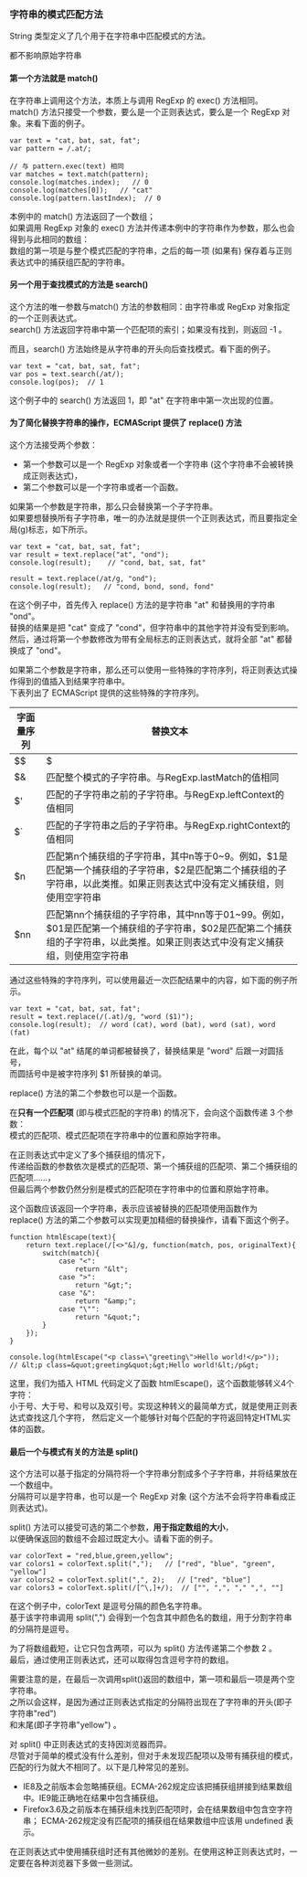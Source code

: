 ### 字符串的模式匹配方法

String 类型定义了几个用于在字符串中匹配模式的方法。

<red>都不影响原始字符串</red>

#### 第一个方法就是 match()  

在字符串上调用这个方法，本质上与调用 RegExp 的 exec() 方法相同。  
match() 方法只接受一个参数，要么是一个正则表达式，要么是一个 RegExp 对象。来看下面的例子。  

	var text = "cat, bat, sat, fat";
    var pattern = /.at/;
     
    // 与 pattern.exec(text) 相同
    var matches = text.match(pattern);
    console.log(matches.index);   // 0
    console.log(matches[0]);   // "cat"
    console.log(pattern.lastIndex);  // 0

本例中的 match() 方法返回了一个数组；  
如果调用 RegExp 对象的 exec() 方法并传递本例中的字符串作为参数，那么也会得到与此相同的数组：  
数组的第一项是与整个模式匹配的字符串，之后的每一项 (如果有) 保存着与正则表达式中的捕获组匹配的字符串。

#### 另一个用于查找模式的方法是 search() 

这个方法的唯一参数与match() 方法的参数相同：由字符串或 RegExp 对象指定的一个正则表达式。  
search() 方法返回字符串中第一个匹配项的索引；如果没有找到，则返回 -1 。  

而且，search() 方法始终是从字符串的开头向后查找模式。看下面的例子。

	var text = "cat, bat, sat, fat";
    var pos = text.search(/at/);
    console.log(pos);  // 1

这个例子中的 search() 方法返回 1，即 "at" 在字符串中第一次出现的位置。
     
#### 为了简化替换字符串的操作，ECMAScript 提供了 replace() 方法  

这个方法接受两个参数：  
 - 第一个参数可以是一个 RegExp 对象或者一个字符串 (<red>这个字符串不会被转换成正则表达式</red>)，
 - 第二个参数可以是一个字符串或者一个函数。  
 
如果第一个参数是字符串，那么只会替换第一个子字符串。  
如果要想替换所有子字符串，唯一的办法就是提供一个正则表达式，而且要指定全局(g)标志，如下所示。     

	var text = "cat, bat, sat, fat";
    var result = text.replace("at", "ond");
    console.log(result);    // "cond, bat, sat, fat"

    result = text.replace(/at/g, "ond");
    console.log(result);   // "cond, bond, sond, fond"

在这个例子中，首先传入 replace() 方法的是字符串 "at" 和替换用的字符串 "ond"。  
替换的结果是把 "cat" 变成了 "cond"，但字符串中的其他字符并没有受到影响。  
然后，通过将第一个参数修改为带有全局标志的正则表达式，就将全部 "at" 都替换成了 "ond"。

如果第二个参数是字符串，那么还可以使用一些特殊的字符序列，将正则表达式操作得到的值插入到结果字符串中。  
下表列出了 ECMAScript 提供的这些特殊的字符序列。  

<table>
	<thead>
		<tr><th>字面量序列</th><th>替换文本</th></tr>
	</thead>
	<tbody>
		<tr><td>$$</td><td>$</td></tr>
		<tr><td>$&</td><td>匹配整个模式的子字符串。与RegExp.lastMatch的值相同</td></tr>
		<tr><td>$'</td><td>匹配的子字符串之前的子字符串。与RegExp.leftContext的值相同</td></tr>
		<tr><td>$`</td><td>匹配的子字符串之后的子字符串。与RegExp.rightContext的值相同</td></tr>
		<tr><td>$n</td><td>匹配第n个捕获组的子字符串，其中n等于0~9。例如，$1是匹配第一个捕获组的子字符串，$2是匹配第二个捕获组的子字符串，以此类推。如果正则表达式中没有定义捕获组，则使用空字符串</td></tr>
		<tr><td>$nn</td><td>匹配第nn个捕获组的子字符串，其中nn等于01~99。例如，$01是匹配第一个捕获组的子字符串，$02是匹配第二个捕获组的子字符串，以此类推。如果正则表达式中没有定义捕获组，则使用空字符串</td></tr>
	</tbody>
</table>

通过这些特殊的字符序列，可以使用最近一次匹配结果中的内容，如下面的例子所示。  

	var text = "cat, bat, sat, fat";
    result = text.replace(/(.at)/g, "word ($1)");
    console.log(result);  // word (cat), word (bat), word (sat), word (fat)

在此，每个以 "at" 结尾的单词都被替换了，替换结果是 "word" 后跟一对圆括号，  
而圆括号中是被字符序列 $1 所替换的单词。

replace() 方法的第二个参数也可以是一个函数。  

在**只有一个匹配项** (即与模式匹配的字符串) 的情况下，会向这个函数传递 3 个参数：   
模式的匹配项、模式匹配项在字符串中的位置和原始字符串。  

在正则表达式中定义了多个捕获组的情况下，  
传递给函数的参数依次是模式的匹配项、第一个捕获组的匹配项、第二个捕获组的匹配项......，  
但最后两个参数仍然分别是模式的匹配项在字符串中的位置和原始字符串。  

这个函数应该返回一个字符串，表示应该被替换的匹配项使用函数作为   
replace() 方法的第二个参数可以实现更加精细的替换操作，请看下面这个例子。

	function htmlEscape(text){
    	return text.replace(/[<>"&]/g, function(match, pos, originalText){
        	switch(match){
            	case "<":
                	return "&lt";
                case ">":
                	return "&gt;";
                case "&":
                	return "&amp;";
                case "\"":
                	return "&quot;";
            }
        });
    }

    console.log(htmlEscape("<p class=\"greeting\">Hello world!</p>"));
    // &lt;p class=&quot;greeting&quot;&gt;Hello world!&lt;/p&gt;

这里，我们为插入 HTML 代码定义了函数 htmlEscape()，这个函数能够转义4个字符：  
小于号、大于号、和号以及双引号。实现这种转义的最简单方式，就是使用正则表达式查找这几个字符，
然后定义一个能够针对每个匹配的字符返回特定HTML实体的函数。

#### 最后一个与模式有关的方法是 split()  

这个方法可以基于指定的分隔符将一个字符串分割成多个子字符串，并将结果放在一个数组中。  
分隔符可以是字符串，也可以是一个 RegExp 对象 (这个方法不会将字符串看成正则表达式)。   

split() 方法可以接受可选的第二个参数，**用于指定数组的大小**，  
以便确保返回的数组不会超过既定大小。请看下面的例子。

	var colorText = "red,blue,green,yellow";
    var colors1 = colorText.split(",");   // ["red", "blue", "green", "yellow"]
    var colors2 = colorText.split(",", 2);   // ["red", "blue"]
    var colors3 = colorText.split(/[^\,]+/);  // ["", ",", "," ",", ""]

在这个例子中，colorText 是逗号分隔的颜色名字符串。  
基于该字符串调用 split(",") 会得到一个包含其中颜色名的数组，用于分割字符串的分隔符是逗号。  

为了将数组截短，让它只包含两项，可以为 split() 方法传递第二个参数 2 。  
最后，通过使用正则表达式，还可以取得包含逗号字符的数组。  

需要注意的是，在最后一次调用split()返回的数组中，第一项和最后一项是两个空字符串。  
之所以会这样，是因为通过正则表达式指定的分隔符出现在了字符串的开头(即子字符串"red")   
和末尾(即子字符串"yellow") 。

对 split() 中正则表达式的支持因浏览器而异。  
尽管对于简单的模式没有什么差别，但对于未发现匹配项以及带有捕获组的模式，  
匹配的行为就大不相同了。以下是几种常见的差别。
 - IE8及之前版本会忽略捕获组。ECMA-262规定应该把捕获组拼接到结果数组中。IE9能正确地在结果中包含捕获组。
 - Firefox3.6及之前版本在捕获组未找到匹配项时，会在结果数组中包含空字符串；
 	ECMA-262规定没有匹配项的捕获组在结果数组中应该用 undefined 表示。

 
在正则表达式中使用捕获组时还有其他微妙的差别。在使用这种正则表达式时，一定要在各种浏览器下多做一些测试。
 
 